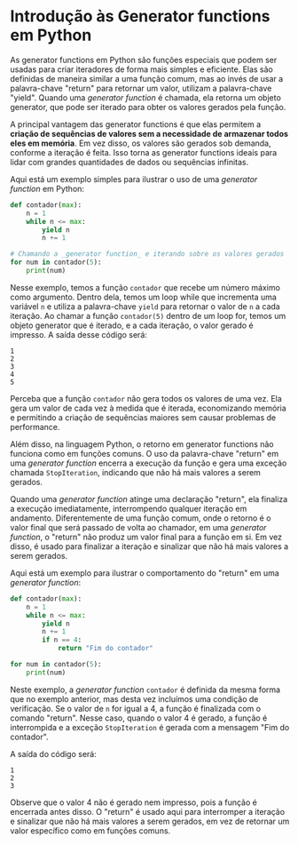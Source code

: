 # Introdução às Generator functions em Python

As generator functions em Python são funções especiais que podem ser usadas para criar iteradores de forma mais simples e eficiente. Elas são definidas de maneira similar a uma função comum, mas ao invés de usar a palavra-chave "return" para retornar um valor, utilizam a palavra-chave "yield". Quando uma _generator function_ é chamada, ela retorna um objeto generator, que pode ser iterado para obter os valores gerados pela função.

A principal vantagem das generator functions é que elas permitem a **criação de sequências de valores sem a necessidade de armazenar todos eles em memória**. Em vez disso, os valores são gerados sob demanda, conforme a iteração é feita. Isso torna as generator functions ideais para lidar com grandes quantidades de dados ou sequências infinitas.

Aqui está um exemplo simples para ilustrar o uso de uma _generator function_ em Python:

```python
def contador(max):
    n = 1
    while n <= max:
        yield n
        n += 1

# Chamando a _generator function_ e iterando sobre os valores gerados
for num in contador(5):
    print(num)
```

Nesse exemplo, temos a função `contador` que recebe um número máximo como argumento. Dentro dela, temos um loop while que incrementa uma variável `n` e utiliza a palavra-chave `yield` para retornar o valor de `n` a cada iteração. Ao chamar a função `contador(5)` dentro de um loop for, temos um objeto generator que é iterado, e a cada iteração, o valor gerado é impresso. A saída desse código será:

```
1
2
3
4
5
```

Perceba que a função `contador` não gera todos os valores de uma vez. Ela gera um valor de cada vez à medida que é iterada, economizando memória e permitindo a criação de sequências maiores sem causar problemas de performance.

Além disso, na linguagem Python, o retorno em generator functions não funciona como em funções comuns. O uso da palavra-chave "return" em uma _generator function_ encerra a execução da função e gera uma exceção chamada `StopIteration`, indicando que não há mais valores a serem gerados.

Quando uma _generator function_ atinge uma declaração "return", ela finaliza a execução imediatamente, interrompendo qualquer iteração em andamento. Diferentemente de uma função comum, onde o retorno é o valor final que será passado de volta ao chamador, em uma _generator function_, o "return" não produz um valor final para a função em si. Em vez disso, é usado para finalizar a iteração e sinalizar que não há mais valores a serem gerados.

Aqui está um exemplo para ilustrar o comportamento do "return" em uma _generator function_:

```python
def contador(max):
    n = 1
    while n <= max:
        yield n
        n += 1
        if n == 4:
            return "Fim do contador"

for num in contador(5):
    print(num)
```

Neste exemplo, a _generator function_ `contador` é definida da mesma forma que no exemplo anterior, mas desta vez incluímos uma condição de verificação. Se o valor de `n` for igual a 4, a função é finalizada com o comando "return". Nesse caso, quando o valor 4 é gerado, a função é interrompida e a exceção `StopIteration` é gerada com a mensagem "Fim do contador".

A saída do código será:

```
1
2
3
```

Observe que o valor 4 não é gerado nem impresso, pois a função é encerrada antes disso. O "return" é usado aqui para interromper a iteração e sinalizar que não há mais valores a serem gerados, em vez de retornar um valor específico como em funções comuns.
